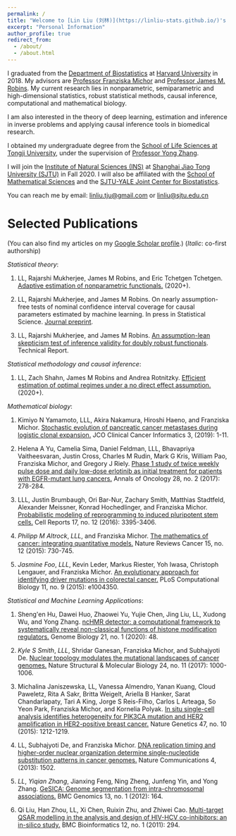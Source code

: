 ```yaml
---
permalink: /
title: "Welcome to [Lin Liu (刘林)](https://linliu-stats.github.io/)'s homepage"
excerpt: "Personal Information"
author_profile: true
redirect_from: 
  - /about/
  - /about.html
---
```

 
I graduated from the [Department of Biostatistics](https://www.hsph.harvard.edu/biostatistics/) at [Harvard University](https://www.harvard.edu/) in 2018. My advisors are [Professor Franziska Michor](http://michorlab.dfci.harvard.edu/) and [Professor James M. Robins](https://www.hsph.harvard.edu/james-robins/). My current research lies in nonparametric, semiparametric and high-dimensional statistics, robust statistical methods, causal inference, computational and mathematical biology.

I am also interested in the theory of deep learning, estimation and inference in inverse problems and applying causal inference tools in biomedical research.

I obtained my undergraduate degree from the [School of Life Sciences at Tongji University](https://life.tongji.edu.cn/lifeen/), under the supervision of [Professor Yong Zhang](https://zhanglab.tongji.edu.cn).

I will join the [Institute of Natural Sciences (INS)](https://ins.sjtu.edu.cn/) at [Shanghai Jiao Tong University (SJTU)](http://en.sjtu.edu.cn/) in Fall 2020. I will also be affiliated with the [School of Mathematical Sciences](http://math.sjtu.edu.cn/) and the [SJTU-YALE Joint Center for Biostatistics](http://transmed.sjtu.edu.cn/ylhome.do?method=getHomeList&version=en).

You can reach me by email: linliu.tju@gmail.com or linliu@sjtu.edu.cn

Selected Publications
======
(You can also find my articles on my [Google Scholar profile](https://scholar.google.com/citations?user=2xESgioAAAAJ&hl=en).) (_Italic_: co-first authorship)

_Statistical theory_:

1. LL, Rajarshi Mukherjee, James M Robins, and Eric Tchetgen Tchetgen. [Adaptive estimation of nonparametric functionals.](https://arxiv.org/pdf/1608.01364) (2020+).

2. LL, Rajarshi Mukherjee, and James M Robins. On nearly assumption-free tests of nominal confidence interval coverage for causal parameters estimated by machine learning. In press in Statistical Science. [Journal preprint](https://www.e-publications.org/ims/submission/STS/user/submissionFile/39574?confirm=b58bff70).

3. LL, Rajarshi Mukherjee, and James M Robins. [An assumption-lean skepticism test of inference validity for doubly robust functionals](). Technical Report.

_Statistical methodology and causal inference_:

1. LL, Zach Shahn, James M Robins and Andrea Rotnitzky. [Efficient estimation of optimal regimes under a no direct effect assumption.](https://arxiv.org/pdf/1908.10448) (2020+).

_Mathematical biology_:

1. Kimiyo N Yamamoto, LLL, Akira Nakamura, Hiroshi Haeno, and Franziska Michor. [Stochastic evolution of pancreatic cancer metastases during logistic clonal expansion.](https://ascopubs.org/doi/abs/10.1200/CCI.18.00079) JCO Clinical Cancer Informatics 3, (2019): 1-11. 

2. Helena A Yu, Camelia Sima, Daniel Feldman, LLL, Bhavapriya Vaitheesvaran, Justin Cross, Charles M Rudin, Mark G Kris, William Pao, Franziska Michor, and Gregory J Riely. [Phase 1 study of twice weekly pulse dose and daily low-dose erlotinib as initial treatment for patients with EGFR-mutant lung cancers.](https://academic.oup.com/annonc/article-abstract/28/2/278/2676878) Annals of Oncology 28, no. 2 (2017): 278-284.

3. LLL, Justin Brumbaugh, Ori Bar-Nur, Zachary Smith, Matthias Stadtfeld, Alexander Meissner, Konrad Hochedlinger, and Franziska Michor. [Probabilistic modeling of reprogramming to induced pluripotent stem cells.](https://www.sciencedirect.com/science/article/pii/S2211124716316540) Cell Reports 17, no. 12 (2016): 3395-3406.

4. _Philipp M Altrock_, _LLL_, and Franziska Michor. [The mathematics of cancer: integrating quantitative models.](https://www.nature.com/articles/nrc4029) Nature Reviews Cancer 15, no. 12 (2015): 730-745.

5. _Jasmine Foo_, _LLL_, Kevin Leder, Markus Riester, Yoh Iwasa, Christoph Lengauer, and Franziska Michor. [An evolutionary approach for identifying driver mutations in colorectal cancer.](https://journals.plos.org/ploscompbiol/article?id=10.1371/journal.pcbi.1004350) PLoS Computational Biology 11, no. 9 (2015): e1004350.

_Statistical and Machine Learning Applications_:

1. Sheng'en Hu, Dawei Huo, Zhaowei Yu, Yujie Chen, Jing Liu, LL, Xudong Wu, and Yong Zhang. [ncHMR detector: a computational framework to systematically reveal non-classical functions of histone modification regulators.](https://genomebiology.biomedcentral.com/articles/10.1186/s13059-020-01953-0) Genome Biology 21, no. 1 (2020): 48.

2. _Kyle S Smith_, _LLL_, Shridar Ganesan, Franziska Michor, and Subhajyoti De. [Nuclear topology modulates the mutational landscapes of cancer genomes.](https://www.nature.com/nsmb/journal/v24/n11/abs/nsmb.3474.html) Nature Structural & Molecular Biology 24, no. 11 (2017): 1000-1006.

3. Michalina Janiszewska, LL, Vanessa Almendro, Yanan Kuang, Cloud Paweletz, Rita A Sakr, Britta Weigelt, Ariella B Hanker, Sarat Chandarlapaty, Tari A King, Jorge S Reis-Filho, Carlos L Arteaga, So Yeon Park, Franziska Michor, and Kornelia Polyak. [In situ single-cell analysis identifies heterogeneity for PIK3CA mutation and HER2 amplification in HER2-positive breast cancer.](https://www.nature.com/articles/ng.3391/) Nature Genetics 47, no. 10 (2015): 1212-1219.

4. LL, Subhajyoti De, and Franziska Michor. [DNA replication timing and higher-order nuclear organization determine single-nucleotide substitution patterns in cancer genomes.](https://www.nature.com/articles/ncomms2502) Nature Communications 4, (2013): 1502.

5. _LL_, _Yiqian Zhang_, Jianxing Feng, Ning Zheng, Junfeng Yin, and Yong Zhang. [GeSICA: Genome segmentation from intra-chromosomal associations.](https://bmcgenomics.biomedcentral.com/articles/10.1186/1471-2164-13-164) BMC Genomics 13, no. 1 (2012): 164.

6. Qi Liu, Han Zhou, LL, Xi Chen, Ruixin Zhu, and Zhiwei Cao. [Multi-target QSAR modelling in the analysis and design of HIV-HCV co-inhibitors: an in-silico study.](https://link.springer.com/article/10.1186/1471-2105-12-294) BMC Bioinformatics 12, no. 1 (2011): 294.
